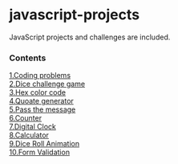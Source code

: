 # javascript-projects
JavaScript projects  and challenges are included.
### Contents
[1.Coding problems](https://github.com/pavankumar106/javascript-projects/tree/main/coding-problems-and-solutions)<br>
[2.Dice challenge game](https://github.com/pavankumar106/javascript-projects/tree/main/dice-challenge-game)<br>
[3.Hex color code](https://github.com/pavankumar106/javascript-projects/tree/main/hex-color-code)<br>
[4.Quoate generator](https://github.com/pavankumar106/javascript-projects/tree/main/random-quote-generator)<br>
[5.Pass the message](https://github.com/pavankumar106/javascript-projects/tree/main/message)<br>
[6.Counter](https://github.com/pavankumar106/javascript-projects/tree/main/counter)<br>
[7.Digital Clock](https://github.com/pavankumar106/javascript-projects/tree/main/digital-clock)<br>
[8.Calculator](https://github.com/pavankumar106/javascript-projects/tree/main/calculator)<br>
[9.Dice Roll Animation](https://github.com/pavankumar106/javascript-projects/tree/main/dice-roll)<br>
[10.Form Validation](https://github.com/pavankumar106/javascript-projects/tree/main/form-validation)<br>
